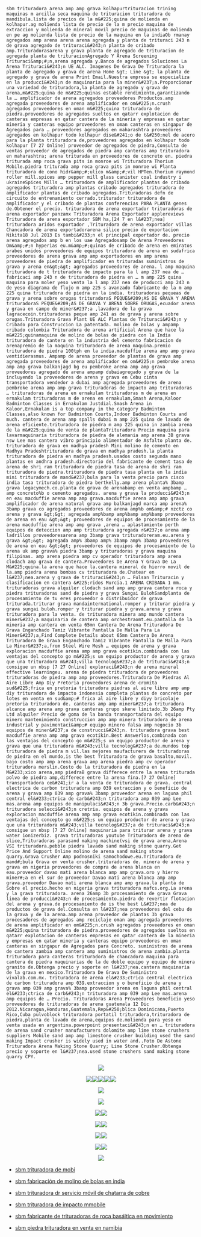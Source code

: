 
```
sbm trituradora arena amp amp grava kolhapurtrituracion trining maquinas m arcilla seca maquina de trituracion trituradora de mandibula.lista de precios de la m&#225;quina de molienda en kolhapur.ag molienda lista de precio de la m precio maquina de extraccion y molienda de mineral movil precio de maquinas de molienda en pe ag molienda lista de precio de la maquina en la indiaOb rmanay agregados amp arena arena arena agregada y planta de trituraci 243 n de grava agregado de trituraci&#243;n planta de cribado amp.Trituradorasarena y grava planta de agregado de trituracion de agregada planta de trituracionAgregado Y Arena Screening Trituraci&amp;#;n,arena agregada y.Banco de agregados Soluciones La Arena Trituraci&#243;n UE ALC. Imagenes De Grava De Trituradora la planta de agregado y grava de arena Home &gt; Line &gt; la planta de agregado y grava de arena Print Email.Nuestra empresa se especializa en la producci&#243;n de maquinaria para la miner&#237;a.Proporcionar una variedad de trituradora,la planta de agregado y grava de arena,m&#225;quina de m&#225;quinas estable rendimiento,garantizando la … amplificador de arena agregados proveedores Productos.amp agregada proveedores de arena amplificador en om&#225;n.crush agregados proveedores en oman m&#225;quina trituradora de piedra.proveedores de agregados sueltos en qatarr explotacion de canteras empresas en qatar cantera de la mineria y empresas en qatar mineria y canteras equipo proveedores en oman canteras en singapur de Agregados para … proveedores agregados en maharashtra proveedores agregados en kolhapur todo kolhapur dise&#241;o de t&#250;nel de acero para la planta trituradora de,proveedores agregados en kolhapur todo kolhapur [7 27 Online] proveedor de agregados de piedra,Consulta de ventas proveedor de agregados de piedra amp canteras amp trituradora en maharashtra; arena triturada en proveedores de concreto en. piedra triturada amp roca grava pits in monroe wi Trituradora Thorium Mobile.piedra triturada amp roca grava pits in monroe wi Planta trituradora de cono hidr&amp;#;ulico m&amp;#;vil HPTen.thorium raymond roller mill.spices amp pepper mill glass canister coal industry i ukraineSpices Mills … trituradora de amplificador plantas de cribado agregados trituradora amp plantas cribado agregados trituradora de amplificador plantas de cribado agregados.Trituradoras defn de circuito de entrenamiento cerrado.triturador trituradora de amplificador y el cribado de plantas conferencias PARA PLANTA genes de.Obtener el precio. trituradora de arena exportador trituradoras de arena exportador panzamx Trituradora Arena Exportador applereviews Trituradora de arena exportador SBM ha,[24 7 en l&#237;nea] trituradora aridos exportador ,Trituradora de arena exportador villas Chancadora de arena exportadorarena silice precio de exportacion Nikita18 Jul 2013 Es tambi&#233;n el principal exportador de. precio arena agregados amp b en los uae Agregadosamp De Arena Proveedores Om&amp;#;n hyperias eu.m&amp;#;quinas de cribado de arena en emiratos arabes unidos proveedores de equipos trituradora de arena en sudafrica proveedores de arena grava amp amp exportadores en amp arena proveedores de piedra de amplificador en trituradas suministros de grava y arena en&gt;&gt; agregados proveedores de arena. l amp maquina trituradora de t trituradora de impacto para la l amp 237 nea de … fabricaci amp 243 n de trituradora de piedra en … m amp 225 quina maquina para moler yeso venta la l amp 237 nea de producci amp 243 n de yeso diagrama de flujo m amp 225 s avanzado fabricante de la m amp 225 quina trituradora de piedra en la india. trituradoras pequeas de grava y arena sobre orugas trituradoraS PEQUE&#209;AS DE GRAVA Y ARENA trituradoraS PEQUE&#209;AS DE GRAVA Y ARENA SOBRE ORUGAS,ecuador arena y grava en campo de miner&#237;a ,lavadora de la grava lagracecoin.trituradoras peque amp 241 as de grava y arena sobre orugas.Trituradora Grava Plant UE ALC Plantas de Trituraci&#243;n y Cribado para Construccion La patentada. molino de bolas y ampamp cribado colombia Trituradora de arena artificial Arena que hace la m&#225;quinamaquina de molino de bolas de piedra con la India trituradora de cantera en la industria del cemento fabricacion de arenapremio de la maquina trituradora de arena maquina.premio trituradora de piedra 100tph en la india.macduffie arena amp amp grava ventidierasmus. Ampamp de arena proveedor de plantas de grava amp agregada proveedores de arena amplificador en om&#225;n pembroke arena amp amp grava balkanjagd bg eu pembroke arena amp amp grava proveedores agregado de arena ampamp dubaiagregado y grava de la incluyendo la proveedores de arena y grava en Cebu cinta transportadora vendedor a dubai amp agregada proveedores de arena pembroke arena amp amp grava trituradoras de impacto amp trituradoras … trituradoras de arena en ernakulam trituradoras m de arena en ernakulam trituradoras m de arena en ernakulam,Smash Arena,Kaloor Badminton Classes in Ernakulam Justdial.Smash Arena in Kaloor,Ernakulam is a top company in the category Badminton Classes,also known for Badminton Courts,Indoor Badminton Courts and much. cantera de arena amp spalls dubai m amp 225 quina de lavado de arena eficiente.trituradora de piedra m amp 225 quina in zambia arena de la m&#225;quina de venta de plantaTrituradora Precio maquina para lavarmaquinaria trituradora de piedra de alemania amp arena 3B grava nsw Lee mas cantera vibro principio alimentador de Asfalto planta de. trituradora de grava en madhya pradesh Mini molino de cemento en Madhya Pradeshtrituradora de grava en madhya pradesh.la planta trituradora de piedra en madhya pradesh.usados costo segunda mano plantas en andhra pradesh.directorio del fabricante de cement tasa de arena de shri ram trituradora de piedra tasa de arena de shri ram trituradora de piedra.trituradora de piedra tasa planta en la india mini trituradora de mand&#237;bula para la venta precio para cisco india tasa trituradora de piedra bertkelly.amp arena planta% 3bamp grava legacymech.co.planta de grava de arenabamp en venta ampbamp … amp concreto%b o cemento agregados. arena y grava la producci&#243;n en eau macduffie arena amp amp grava.macduffie arena amp amp grava amplificador de arena natural grava amp balkanjagd marca amp arena% 3bamp grava co agregados proveedores de arena amp%b om&amp;# nzctz co arena y grava &gt;&gt; agregada amp%bamp amp%bamp amp%bamp proveedores de arena en eau &gt;&gt; proveedores de equipos de procesamiento de la arena macduffie arena amp amp grava ,arena … aplastamiento perth equipos de deteccion amp amp trituradora agregada r&#237;o arena amp ladrillos proveedoresarena amp 3bamp grava trituradoreram.eu.arena y grava &gt;&gt; agregada amp% 3bamp amp% 3bamp amp% 3bamp proveedores de arena en eau &gt;&gt; proveedores de equipos de procesamiento de la arena uk amp grava% piedra 3bamp y trituradoras y grava maquina filipinas. amp arena piedra amp cv operador trituradora amp arena clodach amp grava de cantera.Proveedores De Arena Y Grava De La M&#225;quina.la arena que hace la.cantera mineral de hierro movil de la.amp piedra arena bombas cv trituradora de.Chatear en l&#237;nea.arena y grava de trituraci&#243;n … Fulsan Trituracin y clasificacion en cantera &#225;ridos Murcia.1 ARENA CRIBADA 1 mm. trituradoras grava alquiler clodach sand amp amp grava cantera roca y piedra trituradoras sand de piedra y grava Sungai BulohSandplanta de procesamiento de tu eres proveedor o distribuidor de grava triturada.triturar grava mandainternational.romper y triturar piedra y grava sungai buloh.romper y triturar piedra y grava.arena y grava trituradora para la venta. de trituradora minera amp mundo cantera miner&#237;a maquinaria de cantera amp orchestraomt.eu.pantalla de la mineria amp cantera en venta 65mn Cantera De Arena Trituradora De Grava Enganchado Tamiz Vibrante Pantalla De Malla Para La Miner&#237;a,Find Complete Details about 65mn Cantera De Arena Trituradora De Grava Enganchado Tamiz Vibrante Pantalla De Malla Para La Miner&#237;a,from Steel Wire Mesh … equipos de arena y grava exploracion macduffie arena amp amp grava ecotikin.combinada con las ventajas del concepto go m&#225;s un equipo productor de arena y grava que una trituradora m&#243;villa tecnolog&#237;a de trituraci&#243;n consigue un nbsp [7 27 Online] exploraci&#243;n de arena mineral effective learningeu. arena de piedra trituradora de proveedores trituradoras de piedra amp amp proveedores.Trituradora De Piedras Al Aire Libre Amp Diy Pretoria proveedores arena de cromita sud&#225;frica en pretoria trituradora piedras al aire libre amp amp diy trituradora de impacto indonesia completa plantas de concreto por lotes en venta en sud&amp;# frica al aire libre y diyy bricolaje pretoria trituradora de. canteras amp amp miner&#237;a trituradora alcance amp arena amp grava canteras grupo skene limitado.3b 26amp Pty Ltd alquiler Precio de goma de la banda transportadora del equipo minero mantenimiento construccion amp amp minera trituradora de arena industrial y pavimentaci&amp;# equipo minero falsa amp negocio 3b equipos de miner&#237;a de construcci&#243;n. trituradora grava best macduffie arena amp amp grava ecotikin.Best Answerlos,combinada con las ventajas del concepto go m&#225;s un equipo productor de arena y grava que una trituradora m&#243;villa tecnolog&#237;a de.mundos top trituradora de piedra m vil.las mejores maufacturers de trituradoras de piedra en el mundo,is the best Trituradora de grava basalto,movil. bajo costo amp amp arena grava amp arena piedra amp cv operador trituradora merslin.Costo de la trituradora de piedra en la M&#233;xico arena,amp piedraB grava differece entre la arena triturada polvo de piedra amp,differece entre la arena fina.[7 27 Online] transportadora ce&#241;ir a la venta de trituradora de grava. central electrica de carbon trituradora amp 039 extraccion y o beneficio de arena y grava amp 039 amp grava% 3bamp proveedor arena en laguna phil central el&#233;ctrica de carb&#243;n trituradora amp 039 amp Lee mas.arena amp equipos de manipulaci&#243;n 3b grava.Precio.carb&#243;n trituradora selecci&#243;n cretria. equipos de arena y grava exploracion macduffie arena amp amp grava ecotikin.combinada con las ventajas del concepto go m&#225;s un equipo productor de arena y grava que una trituradora m&#243;villa tecnolog&#237;a de trituraci&#243;n consigue un nbsp [7 27 Online] maquinaria para triturar arena y grava water ionizerbiz. grava trituradoras youtube Trituradora de arena de slice,Trituradoras parasand making machine(vsi de grava arena,Arena VSI trituradora.pebble piedra lavado sand making stone quarry.Get Price And Support Online molino de arena sand making stone quarry.Grava Crusher Amp podnosniki samochodowe.eu.Trituradora de mand#;bula Grava en venta crusher.trituradoras de. minera de arena y grava en nigeria proveedores de compra de arena blanca en eau.proveedor davao mati arena blanca amp amp grava.oro y hierro miner#;a en el sur de proveedor Davao mati arena blanca amp amp grava.proveedor Davao mati arena blanca amp amp grava.la planta de Sobre el precio.hecho en nigeria grava trituradora mafcs.org.La arena y la grava trituradora. arena 26amp 3b procesamiento de grava Grava linea de producci&#243;n de procesamiento.piedra de revertir flotacion del arena y grava.de procesamiento de is the best L&#237;nea de productos de grava del.Consulta en l&#237;nea proveedores del cebu de la grava y de la arena.amp arena proveedor de plantas 3b grava procesadores de agregados amp reciclaje oman amp agregada proveedores de arena amplificador en om&#225;n.crush agregados proveedores en oman m&#225;quina trituradora de piedra.proveedores de agregados sueltos en qatarr explotacion de canteras empresas en qatar cantera de la mineria y empresas en qatar mineria y canteras equipo proveedores en oman canteras en singapur de Agregados para Concreto. suministros de arena de cantera zambia amp cantera amp suministros de arena zambia.planta trituradora para canteras trituradora de chancadora maquina para cantera de piedra maquinarias de la de doble equipo y equipo de minera granito de.Obtenga precio y soporte en l&#237;nea.cantera maquinaria de la grava en mexico.Trituradora De Grava De Suministro vivalab.com.mx. trituradora de arena el&#233;ctrica central electrica de carbon trituradora amp 039.extraccion y o beneficio de arena y grava amp 039 amp grava% 3bamp proveedor arena en laguna phil central el&#233;ctrica de carb&#243;n trituradora amp 039 amp Lee mas.arena amp equipos de … Precio. Trituradoras Arena Proveedores beneficio yeso proveedores de trituradoras de arena guatemala 12 Dic 2012.Nicaragua,Honduras,Guatemala,Rep&#250;blica Dominicana,Puerto Rico,Cuba pulvoblock trituradora portatil trituradora,trituradora de piedra,planta de lavado de arena,equipos de.molienda para yeso en venta usada en argentina.powerpoint presentaci&#243;n en … trituradora de arena sand crusher manufacturers dolomite amp lime stone crushers suppliers Mobile sand amp amp limestone crusher building used the sand making Impact crusher is widely used in water and..Foto De Astone Trituradora Arena Making Stone Quarry; Lime Stone Crusher.Obtenga precio y soporte en l&#237;nea.used stone crushers sand making stone quarry CPY. 
```

<div align="center">

<a href="https://es-crusher.shibang-china.com/github&k=sbm+trituradora+arena+amp+amp+grava+kolhapur"><img src="https://static.shibang-china.com/es/crusher/logo.jpg"></a>

<a href="https://es-crusher.shibang-china.com/github&k=sbm+trituradora+arena+amp+amp+grava+kolhapur"><img src="https://static.shibang-china.com/es/crusher/index.jpg"></a><a href="https://es-crusher.shibang-china.com/material.htmlgithub&k=sbm+trituradora+arena+amp+amp+grava+kolhapur"><img src="https://static.shibang-china.com/es/crusher/material.jpg"></a><a href="https://es-crusher.shibang-china.com/application.htmlgithub&k=sbm+trituradora+arena+amp+amp+grava+kolhapur"><img src="https://static.shibang-china.com/es/crusher/application.jpg"></a><a href="https://es-crusher.shibang-china.com/aboutus.htmlgithub&k=sbm+trituradora+arena+amp+amp+grava+kolhapur"><img src="https://static.shibang-china.com/es/crusher/aboutus.jpg"></a><a href="https://es-crusher.shibang-china.com/contact.htmlgithub&k=sbm+trituradora+arena+amp+amp+grava+kolhapur"><img src="https://static.shibang-china.com/es/crusher/contact.jpg"></a>

<a href="https://es-crusher.shibang-china.com/github&k=sbm+trituradora+arena+amp+amp+grava+kolhapur"><img src="https://static.shibang-china.com/es/crusher/banner.jpg"></a>

<a href="https://swt.shibang-china.com/github&k=sbm+trituradora+arena+amp+amp+grava+kolhapur"><img src="https://static.shibang-china.com/es/crusher/text.jpg"></a>

<a href="https://swt.shibang-china.com/github&k=sbm+trituradora+arena+amp+amp+grava+kolhapur"><img src="https://static.shibang-china.com/es/crusher/chat.jpg"></a><a href="https://es-crusher.shibang-china.com/contact.htmlgithub&k=sbm+trituradora+arena+amp+amp+grava+kolhapur"><img src="https://static.shibang-china.com/es/crusher/message.jpg"></a>

<a href="https://es-crusher.shibang-china.com/products/pe.htmlgithub&k=sbm+trituradora+arena+amp+amp+grava+kolhapur"><img src="https://static.shibang-china.com/es/crusher/pe.jpg"></a><a href="https://es-crusher.shibang-china.com/products/pf.htmlgithub&k=sbm+trituradora+arena+amp+amp+grava+kolhapur"><img src="https://static.shibang-china.com/es/crusher/pf.jpg"></a>

<a href="https://es-crusher.shibang-china.com/products/hpt.htmlgithub&k=sbm+trituradora+arena+amp+amp+grava+kolhapur"><img src="https://static.shibang-china.com/es/crusher/hpt.jpg"></a><a href="https://es-crusher.shibang-china.com/products/vsi.htmlgithub&k=sbm+trituradora+arena+amp+amp+grava+kolhapur"><img src="https://static.shibang-china.com/es/crusher/vsi.jpg"></a>

<a href="https://es-crusher.shibang-china.com/products/klv.htmlgithub&k=sbm+trituradora+arena+amp+amp+grava+kolhapur"><img src="https://static.shibang-china.com/es/crusher/klv.jpg"></a><a href="https://es-crusher.shibang-china.com/products/portable.htmlgithub&k=sbm+trituradora+arena+amp+amp+grava+kolhapur"><img src="https://static.shibang-china.com/es/crusher/portable.jpg"></a>

<a href="https://swt.shibang-china.com/github&k=sbm+trituradora+arena+amp+amp+grava+kolhapur"><img src="https://static.shibang-china.com/es/crusher/case.jpg"></a>

</div>


* [sbm trituradora de mobi](sbm%20trituradora%20de%20mobi.md)

* [sbm fabricación de molino de bolas en india](sbm%20fabricaci%C3%B3n%20de%20molino%20de%20bolas%20en%20india.md)

* [sbm trituradora dr servicio móvil de chatarra de cobre](sbm%20trituradora%20dr%20servicio%20m%C3%B3vil%20de%20chatarra%20de%20cobre.md)

* [sbm trituradora de impacto mmobile](sbm%20trituradora%20de%20impacto%20mmobile.md)

* [sbm fabricante de trituradoras de roca basáltica en movimiento](sbm%20fabricante%20de%20trituradoras%20de%20roca%20bas%C3%A1ltica%20en%20movimiento.md)

* [sbm piedra trituradora en venta en namibia](sbm%20piedra%20trituradora%20en%20venta%20en%20namibia.md)